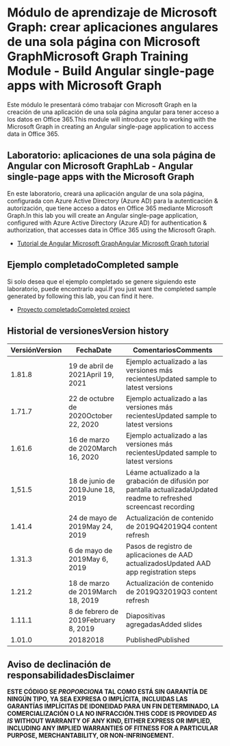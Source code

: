 # <a name="microsoft-graph-training-module---build-angular-single-page-apps-with-microsoft-graph"></a><span data-ttu-id="fe546-101">Módulo de aprendizaje de Microsoft Graph: crear aplicaciones angulares de una sola página con Microsoft Graph</span><span class="sxs-lookup"><span data-stu-id="fe546-101">Microsoft Graph Training Module - Build Angular single-page apps with Microsoft Graph</span></span>

<span data-ttu-id="fe546-102">Este módulo le presentará cómo trabajar con Microsoft Graph en la creación de una aplicación de una sola página angular para tener acceso a los datos en Office 365.</span><span class="sxs-lookup"><span data-stu-id="fe546-102">This module will introduce you to working with the Microsoft Graph in creating an Angular single-page application to access data in Office 365.</span></span>

## <a name="lab---angular-single-page-apps-with-the-microsoft-graph"></a><span data-ttu-id="fe546-103">Laboratorio: aplicaciones de una sola página de Angular con Microsoft Graph</span><span class="sxs-lookup"><span data-stu-id="fe546-103">Lab - Angular single-page apps with the Microsoft Graph</span></span>

<span data-ttu-id="fe546-104">En este laboratorio, creará una aplicación angular de una sola página, configurada con Azure Active Directory (Azure AD) para la autenticación & autorización, que tiene acceso a datos en Office 365 mediante Microsoft Graph.</span><span class="sxs-lookup"><span data-stu-id="fe546-104">In this lab you will create an Angular single-page application, configured with Azure Active Directory (Azure AD) for authentication & authorization, that accesses data in Office 365 using the Microsoft Graph.</span></span>

- [<span data-ttu-id="fe546-105">Tutorial de Angular Microsoft Graph</span><span class="sxs-lookup"><span data-stu-id="fe546-105">Angular Microsoft Graph tutorial</span></span>](https://docs.microsoft.com/graph/tutorials/angular)

## <a name="completed-sample"></a><span data-ttu-id="fe546-106">Ejemplo completado</span><span class="sxs-lookup"><span data-stu-id="fe546-106">Completed sample</span></span>

<span data-ttu-id="fe546-107">Si solo desea que el ejemplo completado se genere siguiendo este laboratorio, puede encontrarlo aquí.</span><span class="sxs-lookup"><span data-stu-id="fe546-107">If you just want the completed sample generated by following this lab, you can find it here.</span></span>

- [<span data-ttu-id="fe546-108">Proyecto completado</span><span class="sxs-lookup"><span data-stu-id="fe546-108">Completed project</span></span>](demo)

## <a name="version-history"></a><span data-ttu-id="fe546-109">Historial de versiones</span><span class="sxs-lookup"><span data-stu-id="fe546-109">Version history</span></span>

| <span data-ttu-id="fe546-110">Versión</span><span class="sxs-lookup"><span data-stu-id="fe546-110">Version</span></span> |       <span data-ttu-id="fe546-111">Fecha</span><span class="sxs-lookup"><span data-stu-id="fe546-111">Date</span></span>       |                     <span data-ttu-id="fe546-112">Comentarios</span><span class="sxs-lookup"><span data-stu-id="fe546-112">Comments</span></span>                     |
| ------- | ---------------- | ------------------------------------------------ |
| <span data-ttu-id="fe546-113">1.8</span><span class="sxs-lookup"><span data-stu-id="fe546-113">1.8</span></span>     | <span data-ttu-id="fe546-114">19 de abril de 2021</span><span class="sxs-lookup"><span data-stu-id="fe546-114">April 19, 2021</span></span>   | <span data-ttu-id="fe546-115">Ejemplo actualizado a las versiones más recientes</span><span class="sxs-lookup"><span data-stu-id="fe546-115">Updated sample to latest versions</span></span>                |
| <span data-ttu-id="fe546-116">1.7</span><span class="sxs-lookup"><span data-stu-id="fe546-116">1.7</span></span>     | <span data-ttu-id="fe546-117">22 de octubre de 2020</span><span class="sxs-lookup"><span data-stu-id="fe546-117">October 22, 2020</span></span> | <span data-ttu-id="fe546-118">Ejemplo actualizado a las versiones más recientes</span><span class="sxs-lookup"><span data-stu-id="fe546-118">Updated sample to latest versions</span></span>                |
| <span data-ttu-id="fe546-119">1.6</span><span class="sxs-lookup"><span data-stu-id="fe546-119">1.6</span></span>     | <span data-ttu-id="fe546-120">16 de marzo de 2020</span><span class="sxs-lookup"><span data-stu-id="fe546-120">March 16, 2020</span></span>   | <span data-ttu-id="fe546-121">Ejemplo actualizado a las versiones más recientes</span><span class="sxs-lookup"><span data-stu-id="fe546-121">Updated sample to latest versions</span></span>                |
| <span data-ttu-id="fe546-122">1,5</span><span class="sxs-lookup"><span data-stu-id="fe546-122">1.5</span></span>     | <span data-ttu-id="fe546-123">18 de junio de 2019</span><span class="sxs-lookup"><span data-stu-id="fe546-123">June 18, 2019</span></span>    | <span data-ttu-id="fe546-124">Léame actualizado a la grabación de difusión por pantalla actualizada</span><span class="sxs-lookup"><span data-stu-id="fe546-124">Updated readme to refreshed screencast recording</span></span> |
| <span data-ttu-id="fe546-125">1.4</span><span class="sxs-lookup"><span data-stu-id="fe546-125">1.4</span></span>     | <span data-ttu-id="fe546-126">24 de mayo de 2019</span><span class="sxs-lookup"><span data-stu-id="fe546-126">May 24, 2019</span></span>     | <span data-ttu-id="fe546-127">Actualización de contenido de 2019Q4</span><span class="sxs-lookup"><span data-stu-id="fe546-127">2019Q4 content refresh</span></span>                           |
| <span data-ttu-id="fe546-128">1.3</span><span class="sxs-lookup"><span data-stu-id="fe546-128">1.3</span></span>     | <span data-ttu-id="fe546-129">6 de mayo de 2019</span><span class="sxs-lookup"><span data-stu-id="fe546-129">May 6, 2019</span></span>      | <span data-ttu-id="fe546-130">Pasos de registro de aplicaciones de AAD actualizados</span><span class="sxs-lookup"><span data-stu-id="fe546-130">Updated AAD app registration steps</span></span>               |
| <span data-ttu-id="fe546-131">1.2</span><span class="sxs-lookup"><span data-stu-id="fe546-131">1.2</span></span>     | <span data-ttu-id="fe546-132">18 de marzo de 2019</span><span class="sxs-lookup"><span data-stu-id="fe546-132">March 18, 2019</span></span>   | <span data-ttu-id="fe546-133">Actualización de contenido de 2019Q3</span><span class="sxs-lookup"><span data-stu-id="fe546-133">2019Q3 content refresh</span></span>                           |
| <span data-ttu-id="fe546-134">1.1</span><span class="sxs-lookup"><span data-stu-id="fe546-134">1.1</span></span>     | <span data-ttu-id="fe546-135">8 de febrero de 2019</span><span class="sxs-lookup"><span data-stu-id="fe546-135">February 8, 2019</span></span> | <span data-ttu-id="fe546-136">Diapositivas agregadas</span><span class="sxs-lookup"><span data-stu-id="fe546-136">Added slides</span></span>                                     |
| <span data-ttu-id="fe546-137">1.0</span><span class="sxs-lookup"><span data-stu-id="fe546-137">1.0</span></span>     | <span data-ttu-id="fe546-138">2018</span><span class="sxs-lookup"><span data-stu-id="fe546-138">2018</span></span>             | <span data-ttu-id="fe546-139">Published</span><span class="sxs-lookup"><span data-stu-id="fe546-139">Published</span></span>                                        |

## <a name="disclaimer"></a><span data-ttu-id="fe546-140">Aviso de declinación de responsabilidades</span><span class="sxs-lookup"><span data-stu-id="fe546-140">Disclaimer</span></span>

<span data-ttu-id="fe546-141">**ESTE CÓDIGO SE *PROPORCIONA* TAL COMO ESTÁ SIN GARANTÍA DE NINGÚN TIPO, YA SEA EXPRESA O IMPLÍCITA, INCLUIDAS LAS GARANTÍAS IMPLÍCITAS DE IDONEIDAD PARA UN FIN DETERMINADO, LA COMERCIALIZACIÓN O LA NO INFRACCIÓN.**</span><span class="sxs-lookup"><span data-stu-id="fe546-141">**THIS CODE IS PROVIDED *AS IS* WITHOUT WARRANTY OF ANY KIND, EITHER EXPRESS OR IMPLIED, INCLUDING ANY IMPLIED WARRANTIES OF FITNESS FOR A PARTICULAR PURPOSE, MERCHANTABILITY, OR NON-INFRINGEMENT.**</span></span>
